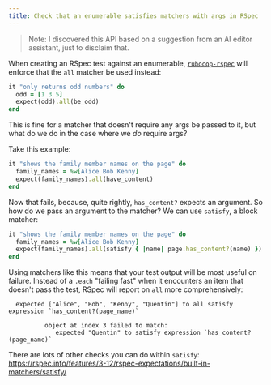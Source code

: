 ```yaml
---
title: Check that an enumerable satisfies matchers with args in RSpec
---
```


> Note: I discovered this API based on a suggestion from an AI editor assistant, just to disclaim that.

When creating an RSpec test against an enumerable, [`rubocop-rspec`](https://gem.wtf/rubocop-rspec) will enforce that the `all` matcher be used instead:

```ruby
it "only returns odd numbers" do
  odd = [1 3 5]
  expect(odd).all(be_odd)
end
```

This is fine for a matcher that doesn't require any args be passed to it, but what do we do in the case where we _do_ require args?

Take this example:

```ruby
it "shows the family member names on the page" do
  family_names = %w[Alice Bob Kenny]
  expect(family_names).all(have_content)
end
```

Now that fails, because, quite rightly, `has_content?` expects an argument. So how do we pass an argument to the matcher? We can use `satisfy`, a block matcher:

```ruby
it "shows the family member names on the page" do
  family_names = %w[Alice Bob Kenny]
  expect(family_names).all(satisfy { |name| page.has_content?(name) })
end
```

Using matchers like this means that your test output will be most useful on failure. Instead of a `.each` "failing fast" when it encounters an item that doesn't pass the test,
RSpec will report on `all` more comprehensively:

```
  expected ["Alice", "Bob", "Kenny", "Quentin"] to all satisfy expression `has_content?(page_name)`

          object at index 3 failed to match:
             expected "Quentin" to satisfy expression `has_content?(page_name)`
```

There are lots of other checks you can do within `satisfy`: https://rspec.info/features/3-12/rspec-expectations/built-in-matchers/satisfy/
